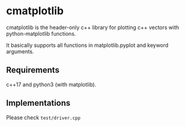 cmatplotlib
===========
cmatplotlib is the header-only c++ library for plotting c++ vectors with python-matplotlib functions.

It basically supports all functions in matplotlib.pyplot and keyword arguments.

Requirements
------------
c++17 and python3 (with matplotlib).

Implementations
---------------
Please check ```test/driver.cpp```
